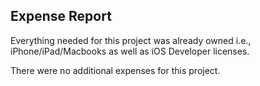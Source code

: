 ## Expense Report

Everything needed for this project was already owned i.e., iPhone/iPad/Macbooks as well as iOS Developer licenses.

There were no additional expenses for this project. 
